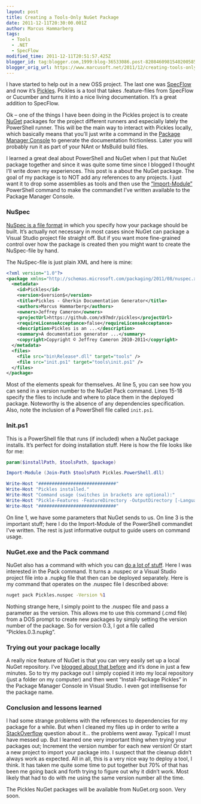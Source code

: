 ```yaml
---
layout: post
title: Creating a Tools-Only NuGet Package
date: 2011-12-11T20:30:00.001Z
author: Marcus Hammarberg
tags:
  - Tools
  - .NET
  - SpecFlow
modified_time: 2011-12-11T20:51:57.425Z
blogger_id: tag:blogger.com,1999:blog-36533086.post-8208460981540200585
blogger_orig_url: https://www.marcusoft.net/2011/12/creating-tools-only-nuget-package.html
---
```


I have started to help out in a new OSS project. The last one was [SpecFlow](http://www.specflow.org) and now it’s [Pickles](https://github.com/x97mdr/pickles). Pickles is a tool that takes .feature-files from SpecFlow or Cucumber and turns it into a nice living documentation. It’s a great addition to SpecFlow.

Ok – one of the things I have been doing in the Pickles project is to create [NuGet](http://www.nuget.org) packages for the project different runners and especially lately the PowerShell runner. This will be the main way to interact with Pickles locally, which basically means that you’ll just write a command in the [Package Manager Console](http://docs.nuget.org/docs/reference/package-manager-console-powershell-reference) to generate the documentation frictionless. Later you will probably run it as part of your NAnt or MsBuild build files.

I learned a great deal about PowerShell and NuGet when I put that NuGet package together and since it was quite some time since I blogged I thought I’ll write down my experiences. This post is a about the NuGet package. The goal of my package is to NOT add any references to any projects. I just want it to drop some assemblies as tools and then use the [“Import-Module”](http://technet.microsoft.com/en-us/library/dd819454.aspx) PowerShell command to make the commandlet I’ve written available to the Package Manager Console.

### NuSpec

[NuSpec is a file format](http://docs.nuget.org/docs/reference/nuspec-reference) in which you specify how your package should be built. It’s actually not necessary in most cases since NuGet can package a Visual Studio project file straight off. But if you want more fine-grained control over how the package is created then you might want to create the NuSpec-file by hand.

The NuSpec-file is just plain XML and here is mine:

```xml
<?xml version="1.0"?>
<package xmlns="http://schemas.microsoft.com/packaging/2011/08/nuspec.xsd">
  <metadata>
    <id>Pickles</id>
    <version>$version$</version>
    <title>Pickles - Gherkin Documentation Generator</title>
    <authors>Marcus Hammarberg</authors>
    <owners>Jeffrey Cameron</owners>
    <projectUrl>https://github.com/x97mdr/pickles</projectUrl>
    <requireLicenseAcceptance>false</requireLicenseAcceptance>
    <description>Pickles is an ...</description>
    <summary>A documentation generator ...</summary>
    <copyright>Copyright © Jeffrey Cameron 2010-2011</copyright>
  </metadata>
  <files>
    <file src="bin\Release*.dll" target="tools" />
    <file src="init.ps1" target="tools\init.ps1" />
  </files>
</package>
```

Most of the elements speak for themselves. At line 5, you can see how you can send in a version number to the NuGet Pack command. Lines 15-18 specify the files to include and where to place them in the deployed package. Noteworthy is the absence of any dependencies specification. Also, note the inclusion of a PowerShell file called `init.ps1`.

### Init.ps1

This is a PowerShell file that runs (if included) when a NuGet package installs. It’s perfect for doing installation stuff. Here is how the file looks like for me:

```powershell
param($installPath, $toolsPath, $package)

Import-Module (Join-Path $toolsPath Pickles.PowerShell.dll)

Write-Host "#############################"
Write-Host "Pickles installed."
Write-Host "Command usage (switches in brackets are optional):"
Write-Host "Pickle-Features -FeatureDirectory -OutputDirectory [-Language] [-TestResultsFile] [-SystemUnderTestName] [-SystemUnderTestVersion]"
Write-Host "#############################"
```

On line 1, we have some parameters that NuGet sends to us. On line 3 is the important stuff; here I do the Import-Module of the PowerShell commandlet I’ve written. The rest is just informative output to guide users on command usage.

### NuGet.exe and the Pack command

NuGet also has a command with which you can [do a lot of stuff](http://docs.nuget.org/docs/reference/command-line-reference). Here I was interested in the Pack command. It turns a .nuspec or a Visual Studio project file into a .nupkg file that then can be deployed separately. Here is my command that operates on the .nuspec file I described above:

```cmd
nuget pack Pickles.nuspec -Version %1
```

Nothing strange here, I simply point to the .nuspec file and pass a parameter as the version. This allows me to use this command (.cmd file) from a DOS prompt to create new packages by simply setting the version number of the package. So for version 0.3, I got a file called “Pickles.0.3.nupkg”.

### Trying out your package locally

A really nice feature of NuGet is that you can very easily set up a local NuGet repository. I’ve [blogged about that before](https://www.marcusoft.net/2011/09/creating-local-nuget-repository-with.html) and it’s done in just a few minutes. So to try my package out I simply copied it into my local repository (just a folder on my computer) and then went “Install-Package Pickles” in the Package Manager Console in Visual Studio. I even got intellisense for the package name.

### Conclusion and lessons learned

I had some strange problems with the references to dependencies for my package for a while. But when I cleaned my files up in order to write a [StackOverflow](http://stackoverflow.com) question about it… the problems went away. Typical! I must have messed up. But I learned one very important thing when trying your packages out; Increment the version number for each new version! Or start a new project to import your package into. I suspect that the cleanup didn’t always work as expected. All in all, this is a very nice way to deploy a tool, I think. It has taken me quite some time to put together but 70% of that has been me going back and forth trying to figure out why it didn’t work. Most likely that had to do with me using the same version number all the time.

The Pickles NuGet packages will be available from NuGet.org soon. Very soon.